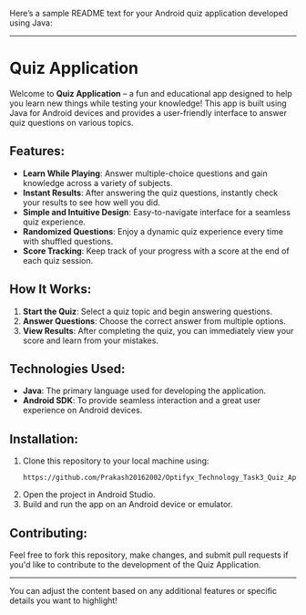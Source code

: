 Here’s a sample README text for your Android quiz application developed using Java:

---

# Quiz Application

Welcome to **Quiz Application** – a fun and educational app designed to help you learn new things while testing your knowledge! This app is built using Java for Android devices and provides a user-friendly interface to answer quiz questions on various topics.

## Features:
- **Learn While Playing**: Answer multiple-choice questions and gain knowledge across a variety of subjects.
- **Instant Results**: After answering the quiz questions, instantly check your results to see how well you did.
- **Simple and Intuitive Design**: Easy-to-navigate interface for a seamless quiz experience.
- **Randomized Questions**: Enjoy a dynamic quiz experience every time with shuffled questions.
- **Score Tracking**: Keep track of your progress with a score at the end of each quiz session.

## How It Works:
1. **Start the Quiz**: Select a quiz topic and begin answering questions.
2. **Answer Questions**: Choose the correct answer from multiple options.
3. **View Results**: After completing the quiz, you can immediately view your score and learn from your mistakes.

## Technologies Used:
- **Java**: The primary language used for developing the application.
- **Android SDK**: To provide seamless interaction and a great user experience on Android devices.

## Installation:
1. Clone this repository to your local machine using:
   ```
   https://github.com/Prakash20162002/Optifyx_Technology_Task3_Quiz_Application.git
   ```
2. Open the project in Android Studio.
3. Build and run the app on an Android device or emulator.

## Contributing:
Feel free to fork this repository, make changes, and submit pull requests if you'd like to contribute to the development of the Quiz Application.

---

You can adjust the content based on any additional features or specific details you want to highlight!
